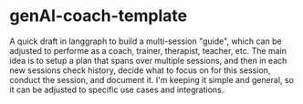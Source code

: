 # genAI-coach-template
A quick draft in langgraph to build a multi-session "guide", which can be adjusted to performe as a coach, trainer, therapist, teacher, etc.
The main idea is to setup a plan that spans over multiple sessions, and then in each new sessions check history, decide what to focus on for this session, conduct the session, and document it. 
I'm keeping it simple and general, so it can be adjusted to specific use cases and integrations.